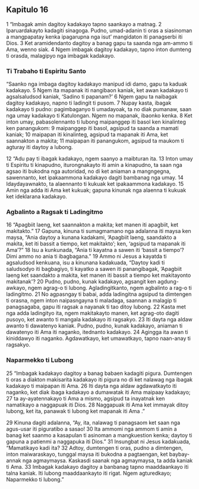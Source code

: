 Kapitulo 16
-----------

1 “Imbagak amin dagitoy kadakayo tapno saankayo a matnag. 2 Iparuardakayto kadagiti sinagoga. Pudno, umad-adanin ti oras a siasinoman a mangpapatay kenka ipagarupna nga isut’ mangidaton iti panagserbi iti Dios. 3 Ket aramidendanto dagitoy a banag gapu ta saanda nga am-ammo ti Ama, wenno siak. 4 Ngem imbagak dagitoy kadakayo, tapno inton dumteng ti orasda, malagipyo nga imbagak kadakayo.

### Ti Trabaho ti Espiritu Santo

“Saanko nga imbaga dagitoy kadakayo manipud idi damo, gapu ta kaduak kadakayo. 5 Ngem ita mapanak iti nangibaon kaniak, ket awan kadakayo ti agsalsaludsod kaniak, ‘Sadino ti papanam?’ 6 Ngem gapu ta naibagak dagitoy kadakayo, napno ti ladingit ti pusom. 7 Nupay kasta, ibagak kadakayo ti pudno: pagimbaganyo ti umadayoak, ta no diak pumanaw, saan nga umay kadakayo ti Katulongan. Ngem no mapanak, ibaonko kenka. 8 Ket inton umay, pabasolennanto ti lubong maipanggep iti basol ken kinalinteg ken panangukom: 9 maipanggep iti basol, agsipud ta saanda a mamati kaniak; 10 maipapan iti kinalinteg, agsipud ta mapanak iti Ama, ket saannakton a makita; 11 maipapan iti panangukom, agsipud ta maukom ti agturay iti daytoy a lubong.

12 “Adu pay ti ibagak kadakayo, ngem saanyo a maibturan ita. 13 Inton umay ti Espiritu ti kinapudno, iturongnakayto iti amin a kinapudno, ta saan nga agsao iti bukodna nga autoridad, no di ket aniaman a mangngegna, sawennanto, ket ipakaammona kadakayo dagiti bambanag nga umay. 14 Idaydayawnakto, ta alaennanto ti kukuak ket ipakaammona kadakayo. 15 Amin nga adda iti Ama ket kukuak; gapuna kinunak nga alaenna ti kukuak ket ideklarana kadakayo.

### Agbalinto a Ragsak ti Ladingitmo

16 “Apagbiit laeng, ket saannakton a makita; ket manen iti apagbiit, ket makitakto.” 17 Gapuna, kinuna ti sumagmamano nga adalanna iti maysa ken maysa, “Ania daytoy a kunana kadakami, ‘Apagbiit laeng, saandakto a makita, ket iti bassit a tiempo, ket makitakto’; ken, ‘agsipud ta mapanak iti Ama’?” 18 Isu a kunkunada, “Ania ti kayatna a sawen iti ‘bassit a tiempo’? Dimi ammo no ania ti ibagbagana.” 19 Ammo ni Jesus a kayatda ti agsaludsod kenkuana, isu a kinunana kadakuada, “Daytoy kadi ti saludsodyo iti bagbagiyo, ti kayatko a sawen iti panangibagak, ‘Apagbiit laeng ket saandakto a makita, ket manen iti bassit a tiempo ket makitayonto makitanak'? 20 Pudno, pudno, kunak kadakayo, agsangit ken agdung-awkayo, ngem agrag-o ti lubong. Agladingitkanto, ngem agbalinto a rag-o ti ladingitmo. 21 No agpasngay ti babai, adda ladingitna agsipud ta dimtengen ti orasna, ngem inton naipasngayna ti maladaga, saannan a malagip ti panagsagaba, gapu iti ragsak a nayanak ti tao ditoy lubong. 22 Kasta met nga adda ladingityo ita, ngem makitakayto manen, ket agrag-oto dagiti pusoyo, ket awanto ti mangala kadakayo iti ragsakyo. 23 Iti dayta nga aldaw awanto ti dawatenyo kaniak. Pudno, pudno, kunak kadakayo, aniaman ti dawatenyo iti Ama iti naganko, itednanto kadakayo. 24 Agingga ita awan ti kiniddawyo iti naganko. Agdawatkayo, ket umawatkayo, tapno naan-anay ti ragsakyo.

### Naparmekko ti Lubong

25 “Imbagak kadakayo dagitoy a banag babaen kadagiti pigura. Dumtengen ti oras a diakton makisarita kadakayo iti pigura no di ket nalawag nga ibagak kadakayo ti maipapan iti Ama. 26 Iti dayta nga aldaw agdawatkayto iti naganko, ket diak ibaga kadakayo a dumawatak iti Ama maipaay kadakayo; 27 ta ay-ayatennakayo ti Ama a mismo, agsipud ta inayatnak ken namatikayo a naggapuak iti Dios. 28 Naggapuak iti Ama ket immayak ditoy lubong, ket ita, panawak ti lubong ket mapanak iti Ama .”

29 Kinuna dagiti adalanna, “Ay, ita, nalawag ti panagsaom ket saan nga agus-usar iti piguratibo a sasao! 30 Ita ammomi nga ammom ti amin a banag ket saanmo a kasapulan ti asinoman a mangkuestion kenka; daytoy ti gapuna a patienmi a naggapuka iti Dios.” 31 Insungbat ni Jesus kadakuada, “Mamatikayo kadi ita? 32 Adtoy, dumtengen ti oras, pudno a dimtengen, inton maiwaraskayo, tunggal maysa iti bukodna a pagtaengan, ket baybay-annak nga agmaymaysa. Kaskasdi saanak nga agmaymaysa, ta adda kaniak ti Ama. 33 Imbagak kadakayo dagitoy a banbanag tapno maaddaankayo iti talna kaniak. Iti lubong maaddaankayto iti rigat. Ngem agturedkayo; Naparmekko ti lubong.”
